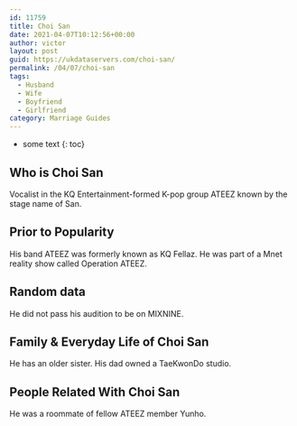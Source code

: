 ```yaml
---
id: 11759
title: Choi San
date: 2021-04-07T10:12:56+00:00
author: victor
layout: post
guid: https://ukdataservers.com/choi-san/
permalink: /04/07/choi-san
tags:
  - Husband
  - Wife
  - Boyfriend
  - Girlfriend
category: Marriage Guides
---
```


* some text
{: toc}


## Who is Choi San



Vocalist in the KQ Entertainment-formed K-pop group ATEEZ known by the stage name of San.

                
                
                
## Prior to Popularity



His band ATEEZ was formerly known as KQ Fellaz. He was part of a Mnet reality show called Operation ATEEZ.

                
                
                
## Random data



He did not pass his audition to be on MIXNINE.

                
                
                
## Family & Everyday Life of Choi San



He has an older sister. His dad owned a TaeKwonDo studio.

                
                
                
## People Related With Choi San



He was a roommate of fellow ATEEZ member Yunho.

                
              
            
          
          
          